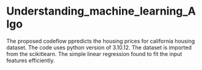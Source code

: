 # Understanding_machine_learning_Algo
The proposed codeflow ppredicts the housing prices for california housing dataset. The code uses python version of 3.10.12. The dataset is imported from the scikitlearn.
The simple linear regression found to fit the input features efficiently.
